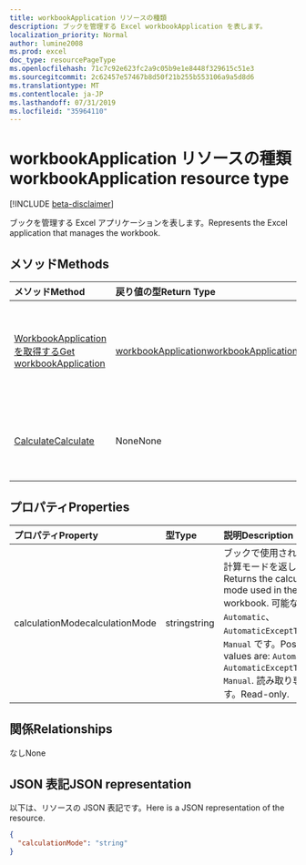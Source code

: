 ```yaml
---
title: workbookApplication リソースの種類
description: ブックを管理する Excel workbookApplication を表します。
localization_priority: Normal
author: lumine2008
ms.prod: excel
doc_type: resourcePageType
ms.openlocfilehash: 71c7c92e623fc2a9c05b9e1e8448f329615c51e3
ms.sourcegitcommit: 2c62457e57467b8d50f21b255b553106a9a5d8d6
ms.translationtype: MT
ms.contentlocale: ja-JP
ms.lasthandoff: 07/31/2019
ms.locfileid: "35964110"
---
```

# <a name="workbookapplication-resource-type"></a><span data-ttu-id="92e1d-103">workbookApplication リソースの種類</span><span class="sxs-lookup"><span data-stu-id="92e1d-103">workbookApplication resource type</span></span>

[!INCLUDE [beta-disclaimer](../../includes/beta-disclaimer.md)]

<span data-ttu-id="92e1d-104">ブックを管理する Excel アプリケーションを表します。</span><span class="sxs-lookup"><span data-stu-id="92e1d-104">Represents the Excel application that manages the workbook.</span></span>


## <a name="methods"></a><span data-ttu-id="92e1d-105">メソッド</span><span class="sxs-lookup"><span data-stu-id="92e1d-105">Methods</span></span>

| <span data-ttu-id="92e1d-106">メソッド</span><span class="sxs-lookup"><span data-stu-id="92e1d-106">Method</span></span>           | <span data-ttu-id="92e1d-107">戻り値の型</span><span class="sxs-lookup"><span data-stu-id="92e1d-107">Return Type</span></span>    |<span data-ttu-id="92e1d-108">説明</span><span class="sxs-lookup"><span data-stu-id="92e1d-108">Description</span></span>|
|:---------------|:--------|:----------|
|[<span data-ttu-id="92e1d-109">WorkbookApplication を取得する</span><span class="sxs-lookup"><span data-stu-id="92e1d-109">Get workbookApplication</span></span>](../api/workbookapplication-get.md) | [<span data-ttu-id="92e1d-110">workbookApplication</span><span class="sxs-lookup"><span data-stu-id="92e1d-110">workbookApplication</span></span>](workbookapplication.md) |<span data-ttu-id="92e1d-111">WorkbookApplication オブジェクトのプロパティとリレーションシップを読み取ります。</span><span class="sxs-lookup"><span data-stu-id="92e1d-111">Read properties and relationships of workbookApplication object.</span></span>|
|[<span data-ttu-id="92e1d-112">Calculate</span><span class="sxs-lookup"><span data-stu-id="92e1d-112">Calculate</span></span>](../api/workbookapplication-calculate.md)|<span data-ttu-id="92e1d-113">None</span><span class="sxs-lookup"><span data-stu-id="92e1d-113">None</span></span>|<span data-ttu-id="92e1d-114">Excel で現在開いているすべてのブックを再計算します。</span><span class="sxs-lookup"><span data-stu-id="92e1d-114">Recalculate all currently opened workbooks in Excel.</span></span>|

## <a name="properties"></a><span data-ttu-id="92e1d-115">プロパティ</span><span class="sxs-lookup"><span data-stu-id="92e1d-115">Properties</span></span>
| <span data-ttu-id="92e1d-116">プロパティ</span><span class="sxs-lookup"><span data-stu-id="92e1d-116">Property</span></span>     | <span data-ttu-id="92e1d-117">型</span><span class="sxs-lookup"><span data-stu-id="92e1d-117">Type</span></span>   |<span data-ttu-id="92e1d-118">説明</span><span class="sxs-lookup"><span data-stu-id="92e1d-118">Description</span></span>|
|:---------------|:--------|:----------|
|<span data-ttu-id="92e1d-119">calculationMode</span><span class="sxs-lookup"><span data-stu-id="92e1d-119">calculationMode</span></span>|<span data-ttu-id="92e1d-120">string</span><span class="sxs-lookup"><span data-stu-id="92e1d-120">string</span></span>|<span data-ttu-id="92e1d-121">ブックで使用されている計算モードを返します。</span><span class="sxs-lookup"><span data-stu-id="92e1d-121">Returns the calculation mode used in the workbook.</span></span> <span data-ttu-id="92e1d-122">可能な値は、`Automatic`、`AutomaticExceptTables`、`Manual` です。</span><span class="sxs-lookup"><span data-stu-id="92e1d-122">Possible values are: `Automatic`, `AutomaticExceptTables`, `Manual`.</span></span> <span data-ttu-id="92e1d-123">読み取り専用です。</span><span class="sxs-lookup"><span data-stu-id="92e1d-123">Read-only.</span></span>|

## <a name="relationships"></a><span data-ttu-id="92e1d-124">関係</span><span class="sxs-lookup"><span data-stu-id="92e1d-124">Relationships</span></span>
<span data-ttu-id="92e1d-125">なし</span><span class="sxs-lookup"><span data-stu-id="92e1d-125">None</span></span>


## <a name="json-representation"></a><span data-ttu-id="92e1d-126">JSON 表記</span><span class="sxs-lookup"><span data-stu-id="92e1d-126">JSON representation</span></span>

<span data-ttu-id="92e1d-127">以下は、リソースの JSON 表記です。</span><span class="sxs-lookup"><span data-stu-id="92e1d-127">Here is a JSON representation of the resource.</span></span>

<!-- {
  "blockType": "resource",
  "optionalProperties": [

  ],
  "@odata.type": "microsoft.graph.workbookApplication"
}-->

```json
{
  "calculationMode": "string"
}

```

<!-- uuid: 8fcb5dbc-d5aa-4681-8e31-b001d5168d79
2015-10-25 14:57:30 UTC -->
<!--
{
  "type": "#page.annotation",
  "description": "workbookApplication resource",
  "keywords": "",
  "section": "documentation",
  "tocPath": "",
  "suppressions": []
}
-->
